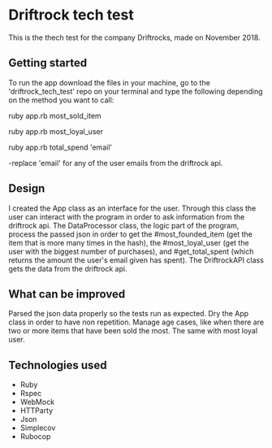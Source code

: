 # Driftrock tech test

This is the thech test for the company Driftrocks, made on November 2018.

## Getting started

To run the app download the files in your machine, go to the 'driftrock_tech_test' repo on your terminal and type the following depending on the method you want to call:

ruby app.rb most_sold_item

ruby app.rb most_loyal_user

ruby app.rb total_spend 'email'

-replace 'email' for any of the user emails from the driftrock api.

## Design

I created the App class as an interface for the user. Through this class the user can interact with the program in order to ask information from the driftrock api.
The DataProcessor class, the logic part of the program, process the passed json in order to get the #most_founded_item (get the item that is more many times in the hash), the #most_loyal_user (get the user with the biggest number of purchases), and #get_total_spent (which returns the amount the user's email given has spent).
The DriftrockAPI class gets the data from the driftrock api.

## What can be improved

Parsed the json data properly so the tests run as expected.
Dry the App class in order to have non repetition.
Manage age cases, like when there are two or more items that have been sold the most. The same with most loyal user.

## Technologies used

- Ruby
- Rspec
- WebMock
- HTTParty
- Json
- Simplecov
- Rubocop
